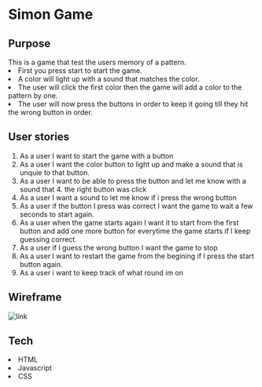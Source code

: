 # Simon Game

## Purpose

  <dt></dt>
  <dt>This is a game that test the users memory of a pattern. </dt>
    <li>First you press start to start the game.</li>
    <li>A color will light up with a sound that matches the color.</li>
    <li>The user will click the first color then the game will add a color to the pattern by one.</li>
    <li>The user will now press the buttons in order to keep it going till they hit the wrong button in order.</li>


## User stories
1. As a user I want to start the game with a button
2. As a user I want the color button to light up and make a sound that is unquie to that button.
3. As a user I want to be able to press the button and let me know with a sound that 4. the right button was click
4. As a user I want a sound to let me know if i press the wrong button 
5. As a user if the button I press was correct I want the game to wait a few seconds to start again.
6. As a user when the game starts again I want it to start from the first button and add one more button for everytime the game starts if I keep guessing correct.
7. As a user if I guess the wrong button I want the game to stop 
8. As a user I want to restart the game from the begining if I press the start button again.
9. As a user i want to keep track of what round im on 


## Wireframe

![link](https://wireframe.cc/pro/pp/31f7b8bb2286168)

## Tech

<li>HTML</li>
<li>Javascript</li>
<li>CSS</li>
